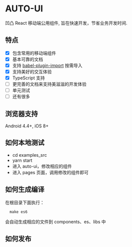 # AUTO-UI

凹凸 React 移动端公用组件, 旨在快速开发，节省业务开发时间.

## 特点

- [x] 包含常用的移动端组件
- [x] 基本可靠的文档
- [x] 支持 [babel-plugin-import](https://github.com/ant-design/babel-plugin-import) 按需导入
- [x] 支持美好的交互体验
- [x] TypeScript 支持
- [ ] 更完善的文档来支持美滋滋的开发体验
- [ ] 单元测试
- [ ] 还有很多

## 浏览器支持

Android 4.4+, iOS 8+

## 如何本地测试

- cd examples_src
- yarn start
- 进入 auto-ui，修改相应的组件
- 进入 pages 页面，调用修改的组件即可

## 如何生成编译

在根目录下面执行：

```
  make es6
```

会自动生成相应的文件到 components、es、libs 中

## 如何发布
